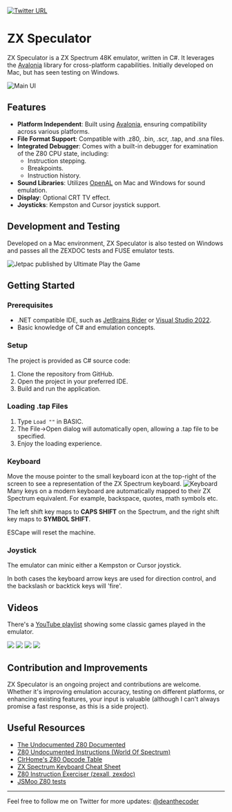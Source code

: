 [![Twitter URL](https://img.shields.io/twitter/url/https/twitter.com/deanthecoder.svg?style=social&label=Follow%20%40deanthecoder)](https://twitter.com/deanthecoder)
# ZX Speculator
ZX Speculator is a ZX Spectrum 48K emulator, written in C#. It leverages the [Avalonia](https://avaloniaui.net/) library for cross-platform capabilities. Initially developed on Mac, but has seen testing on Windows.

![Main UI](img/MainUI.png?raw=true "Main UI")

## Features
- **Platform Independent**: Built using [Avalonia](https://avaloniaui.net/), ensuring compatibility across various platforms.
- **File Format Support**: Compatible with .z80, .bin, .scr, .tap, and .sna files.
- **Integrated Debugger**: Comes with a built-in debugger for examination of the Z80 CPU state, including:
  - Instruction stepping.
  - Breakpoints.
  - Instruction history.
- **Sound Libraries**: Utilizes [OpenAL](https://www.openal.org/) on Mac and Windows for sound emulation.
- **Display**: Optional CRT TV effect.
- **Joysticks**: Kempston and Cursor joystick support.

## Development and Testing
Developed on a Mac environment, ZX Speculator is also tested on Windows and passes all the ZEXDOC tests and FUSE emulator tests.

![Jetpac published by Ultimate Play the Game](img/Jetpac.png?raw=true "Jetpac")

## Getting Started
### Prerequisites
- .NET compatible IDE, such as [JetBrains Rider](https://www.jetbrains.com/rider/) or [Visual Studio 2022](https://visualstudio.microsoft.com/vs/).
- Basic knowledge of C# and emulation concepts.

### Setup
The project is provided as C# source code:
1. Clone the repository from GitHub.
2. Open the project in your preferred IDE.
3. Build and run the application.

### Loading .tap Files
1. Type `Load ""` in BASIC.
2. The File->Open dialog will automatically open, allowing a .tap file to be specified.
3. Enjoy the loading experience.

### Keyboard
Move the mouse pointer to the small keyboard icon at the top-right of the screen to see a representation of the ZX Spectrum keyboard.
![Keyboard](img/Keyboard.png?raw=true "Keyboard")
Many keys on a modern keyboard are automatically mapped to their ZX Spectrum equivalent.  For example, backspace, quotes, math symbols etc.

The left shift key maps to **CAPS SHIFT** on the Spectrum, and the right shift key maps to **SYMBOL SHIFT**.

ESCape will reset the machine.

### Joystick
The emulator can minic either a Kempston or Cursor joystick.

In both cases the keyboard arrow keys are used for direction control, and the backslash or backtick keys will 'fire'.

## Videos
There's a [YouTube playlist](https://www.youtube.com/playlist?list=PLPA1ndSnAZTwt7cQjDNwwsPjS89Dd3yqv) showing some classic games played in the emulator.

![](img/ManicMiner.png)
![](img/ChuckieEgg.png)
![](img/BoulderDash.png)
![](img/Tapper.png)

## Contribution and Improvements
ZX Speculator is an ongoing project and contributions are welcome. Whether it's improving emulation accuracy, testing on different platforms, or enhancing existing features, your input is valuable (although I can't always promise a fast response, as this is a side project).

## Useful Resources
- [The Undocumented Z80 Documented](http://www.z80.info/zip/z80-documented.pdf)
- [Z80 Undocumented Instructions (World Of Spectrum)](https://worldofspectrum.org/z88forever/dn327/z80undoc.htm)
- [ClrHome's Z80 Opcode Table](https://clrhome.org/table/#%20)
- [ZX Spectrum Keyboard Cheat Sheet](http://slady.net/Sinclair-ZX-Spectrum-keyboard/)
- [Z80 Instruction Exerciser (zexall, zexdoc)](https://mdfs.net/Software/Z80/Exerciser/Spectrum/)
- [JSMoo Z80 tests](https://github.com/raddad772/jsmoo/tree/main/misc/tests/GeneratedTests/z80)
---

Feel free to follow me on Twitter for more updates: [@deanthecoder](https://twitter.com/deanthecoder)